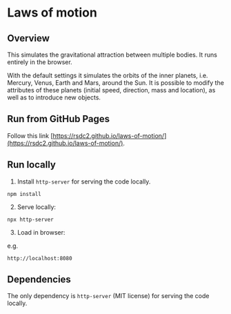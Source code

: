 # Laws of motion

## Overview

This simulates the gravitational attraction between multiple bodies. It runs entirely in the browser.

With the default settings it simulates the orbits of the inner planets, i.e. Mercury, Venus, Earth and Mars, around the Sun. It is possible to modify the attributes of these planets (initial speed, direction, mass and location), as well as to introduce new objects.

## Run from GitHub Pages

Follow this link [https://rsdc2.github.io/laws-of-motion/](https://rsdc2.github.io/laws-of-motion/).


## Run locally

1. Install `http-server` for serving the code locally.

```
npm install
```

2. Serve locally:

```
npx http-server
```

3. Load in browser:

e.g. 

```
http://localhost:8080
```

## Dependencies

The only dependency is `http-server` (MIT license) for serving the code locally.